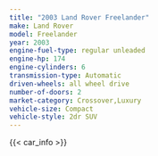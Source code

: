 ```yaml
---
title: "2003 Land Rover Freelander"
make: Land Rover
model: Freelander
year: 2003
engine-fuel-type: regular unleaded
engine-hp: 174
engine-cylinders: 6
transmission-type: Automatic
driven-wheels: all wheel drive
number-of-doors: 2
market-category: Crossover,Luxury
vehicle-size: Compact
vehicle-style: 2dr SUV
---
```


{{< car_info >}}
